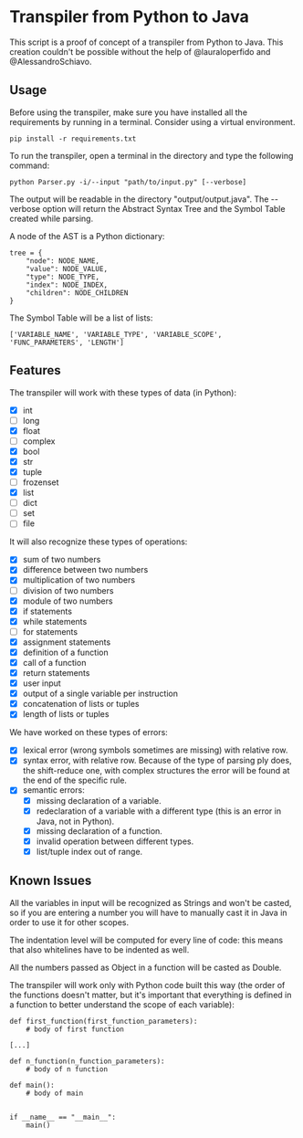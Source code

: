 # Transpiler from Python to Java

This script is a proof of concept of a transpiler from Python to Java.
This creation couldn't be possible without the help of @lauraloperfido and @AlessandroSchiavo.


## Usage

Before using the transpiler, make sure you have installed all the requirements by running in a terminal. Consider using a virtual environment.

``` pip install -r requirements.txt ```

To run the transpiler, open a terminal in the directory and type the following command:

``` python Parser.py -i/--input "path/to/input.py" [--verbose] ```

The output will be readable in the directory "output/output.java".
The --verbose option will return the Abstract Syntax Tree and the Symbol Table created while parsing.

A node of the AST is a Python dictionary:

``` 
tree = {
    "node": NODE_NAME,
    "value": NODE_VALUE,
    "type": NODE_TYPE,
    "index": NODE_INDEX,
    "children": NODE_CHILDREN
}
```

The Symbol Table will be a list of lists:

```
['VARIABLE_NAME', 'VARIABLE_TYPE', 'VARIABLE_SCOPE', 'FUNC_PARAMETERS', 'LENGTH']
```

## Features

The transpiler will work with these types of data (in Python):
- [x] int
- [ ] long
- [x] float
- [ ] complex
- [x] bool
- [x] str
- [x] tuple
- [ ] frozenset
- [x] list
- [ ] dict
- [ ] set
- [ ] file

It will also recognize these types of operations:
- [x] sum of two numbers
- [x] difference between two numbers
- [x] multiplication of two numbers
- [ ] division of two numbers
- [x] module of two numbers
- [x] if statements
- [x] while statements
- [ ] for statements
- [x] assignment statements
- [x] definition of a function
- [x] call of a function
- [x] return statements
- [x] user input
- [x] output of a single variable per instruction
- [x] concatenation of lists or tuples
- [x] length of lists or tuples

We have worked on these types of errors:
- [x] lexical error (wrong symbols sometimes are missing) with relative row.
- [x] syntax error, with relative row. Because of the type of parsing ply does, the shift-reduce one, with complex structures the error will be found at the end of the specific rule.
- [x] semantic errors:
  - [x] missing declaration of a variable.
  - [x] redeclaration of a variable with a different type (this is an error in Java, not in Python).
  - [x] missing declaration of a function.
  - [x] invalid operation between different types.
  - [x] list/tuple index out of range.

## Known Issues

All the variables in input will be recognized as Strings and won't be casted, so if you are entering a number you will have to manually cast it in Java in order to use it for other scopes.

The indentation level will be computed for every line of code: this means that also whitelines have to be indented as well.

All the numbers passed as Object in a function will be casted as Double.

The transpiler will work only with Python code built this way (the order of the functions doesn't matter, but it's important that everything is defined in a function to better understand the scope of each variable):


``` 
def first_function(first_function_parameters):
    # body of first function
    
[...]

def n_function(n_function_parameters):
    # body of n function
    
def main():
    # body of main


if __name__ == "__main__":
    main()

```
